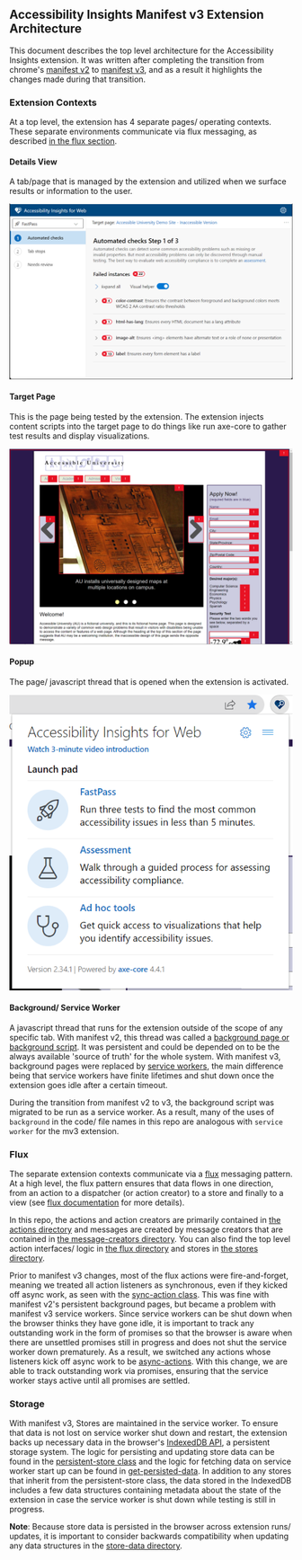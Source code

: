 <!--
Copyright (c) Microsoft Corporation. All rights reserved.
Licensed under the MIT License.
-->

## Accessibility Insights Manifest v3 Extension Architecture

This document describes the top level architecture for the Accessibility Insights extension. It was written after completing the transition from chrome's [manifest v2](https://developer.chrome.com/docs/extensions/mv2/) to [manifest v3](https://developer.chrome.com/docs/extensions/mv3/), and as a result it highlights the changes made during that transition.

### Extension Contexts

At a top level, the extension has 4 separate pages/ operating contexts. These separate environments communicate via flux messaging, as described [in the flux section](#flux).

#### Details View

A tab/page that is managed by the extension and utilized when we surface results or information to the user.

![Screenshot of details view](./screenshots/details-view.png)

#### Target Page

This is the page being tested by the extension. The extension injects content scripts into the target page to do things like run axe-core to gather test results and display visualizations.

![Screenshot of target page with visualizations](./screenshots/target-page.png)

#### Popup

The page/ javascript thread that is opened when the extension is activated.

![Screenshot of popup](./screenshots/popup.png)

#### Background/ Service Worker

A javascript thread that runs for the extension outside of the scope of any specific tab. With manifest v2, this thread was called a [background page or background script](https://developer.chrome.com/docs/extensions/mv2/background_pages/). It was persistent and could be depended on to be the always available 'source of truth' for the whole system. With manifest v3, background pages were replaced by [service workers](https://developer.chrome.com/docs/workbox/service-worker-overview/), the main difference being that service workers have finite lifetimes and shut down once the extension goes idle after a certain timeout.

During the transition from manifest v2 to v3, the background script was migrated to be run as a service worker. As a result, many of the uses of `background` in the code/ file names in this repo are analogous with `service worker` for the mv3 extension.

### Flux

The separate extension contexts communicate via a [flux](https://facebook.github.io/flux/docs/in-depth-overview/) messaging pattern. At a high level, the flux pattern ensures that data flows in one direction, from an action to a dispatcher (or action creator) to a store and finally to a view (see [flux documentation](https://facebook.github.io/flux/docs/in-depth-overview/#structure-and-data-flow) for more details).

In this repo, the actions and action creators are primarily contained in [the actions directory](../src/background/actions) and messages are created by message creators that are contained in [the message-creators directory](../src/common/message-creators). You can also find the top level action interfaces/ logic in [the flux directory](../src/common/flux) and stores in [the stores directory](../src/background/stores).

Prior to manifest v3 changes, most of the flux actions were fire-and-forget, meaning we treated all action listeners as synchronous, even if they kicked off async work, as seen with the [sync-action class](../src/common/flux/sync-action.ts). This was fine with manifest v2's persistent background pages, but became a problem with manifest v3 service workers. Since service workers can be shut down when the browser thinks they have gone idle, it is important to track any outstanding work in the form of promises so that the browser is aware when there are unsettled promises still in progress and does not shut the service worker down prematurely. As a result, we switched any actions whose listeners kick off async work to be  [async-actions](../src/common/flux/async-action.ts). With this change, we are able to track outstanding work via promises, ensuring that the service worker stays active until all promises are settled.

### Storage

With manifest v3, Stores are maintained in the service worker. To ensure that data is not lost on service worker shut down and restart, the extension backs up necessary data in the browser's [IndexedDB API](https://developer.mozilla.org/en-US/docs/Web/API/IndexedDB_API), a persistent storage system. The logic for persisting and updating store data can be found in the [persistent-store class](../src/common/flux/persistent-store.ts) and the logic for fetching data on service worker start up can be found in [get-persisted-data](../src/background/get-persisted-data.ts). In addition to any stores that inherit from the persistent-store class, the data stored in the IndexedDB includes a few data structures containing metadata about the state of the extension in case the service worker is shut down while testing is still in progress.

**Note**: Because store data is persisted in the browser across extension runs/ updates, it is important to consider backwards compatibility when updating any data structures in the [store-data directory](../src/common/types/store-data).

